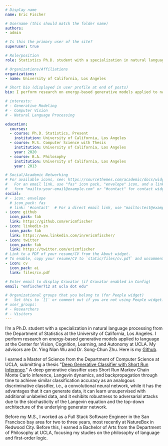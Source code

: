 ```yaml
---
# Display name
name: Eric Fischer

# Username (this should match the folder name)
authors:
- admin

# Is this the primary user of the site?
superuser: true

# Role/position
role: Statistics Ph.D. student with a specialization in natural language processing

# Organizations/Affiliations
organizations:
- name: University of California, Los Angeles

# Short bio (displayed in user profile at end of posts)
bio: I perform research on energy-based generative models applied to natural language processing problems.

# interests:
# - Generative Modeling
# - Computer Vision
# - Natural Language Processing

education:
  courses:
  - course: Ph.D. Statistics, Present
    institution: University of California, Los Angeles
  - course: M.S. Computer Science with Thesis
    institution: University of California, Los Angeles
    year: 2020
  - course: B.A. Philosophy
    institution: University of California, Los Angeles
    year: 2013

# Social/Academic Networking
# For available icons, see: https://sourcethemes.com/academic/docs/widgets/#icons
#   For an email link, use "fas" icon pack, "envelope" icon, and a link in the
#   form "mailto:your-email@example.com" or "#contact" for contact widget.
social:
# - icon: envelope
  # icon_pack: fas
  # link: '#contact'  # For a direct email link, use "mailto:test@example.org".
- icon: github
  icon_pack: fab
  link: https://github.com/ericmfischer
- icon: linkedin-in
  icon_pack: fab
  link: https://www.linkedin.com/in/ericmfischer/
- icon: twitter
  icon_pack: fab
  link: https://twitter.com/ericmfischer
# Link to a PDF of your resume/CV from the About widget.
# To enable, copy your resume/CV to `static/files/cv.pdf` and uncomment the lines below.
- icon: cv
  icon_pack: ai
  link: files/cv.pdf

# Enter email to display Gravatar (if Gravatar enabled in Config)
email: "emfischer712 at ucla dot edu"

# Organizational groups that you belong to (for People widget)
#   Set this to `[]` or comment out if you are not using People widget.
# user_groups:
# - Researchers
# - Visitors
---
```


I’m a Ph.D. student with a specialization in natural language processing from the Department of Statistics at the University of California, Los Angeles. I perform research on energy-based generative models applied to language at the Center for Vision, Cognition, Learning, and Autonomy at UCLA. My advisors are Dr. Ying Nian Wu and Dr. Song-Chun Zhu. Here is my [Github](https://www.github.com/EricMFischer).

I earned a Master of Science from the Department of Computer Science at UCLA, submitting a thesis "[Deep Generative Classifier with Short Run Inference](https://escholarship.org/uc/item/8kx4z8qw)." A deep generative classifier uses Short Run Markov Chain Monte Carlo inference, Langevin dynamics, and backpropagation through time to achieve similar classification accuracy as an analogous discriminative classifier, i.e., a convolutional neural network, while it has the advantages that it can generate data, it can learn unsupervised with additional unlabeled data, and it exhibits robustness to adversarial attacks due to the stochasticity of the Langevin equation and the top-down architecture of the underlying generator network.

Before my M.S., I worked as a Full Stack Software Engineer in the San Francisco bay area for two to three years, most recently at NatureBox in Redwood City. Before this, I earned a Bachelor of Arts from the Department of Philosophy at UCLA, focusing my studies on the philosophy of language and first-order logic.

